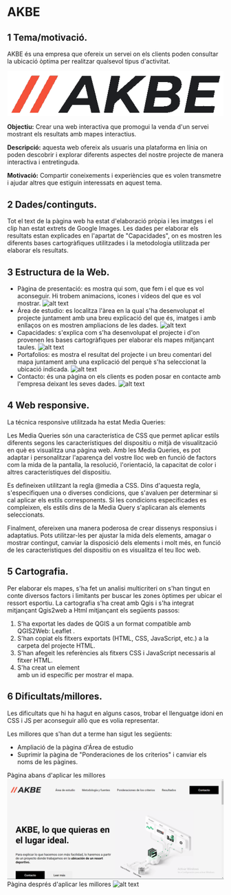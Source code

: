 # AKBE
## 1 Tema/motivació. 

AKBE és una empresa que ofereix un servei on els clients poden consultar la ubicació òptima per realitzar qualsevol tipus d'activitat. 


![alt text](./media/logo6.png "logo")


**Objectiu:** Crear una web interactiva que promogui la venda d'un servei mostrant els resultats amb mapes interactius.

**Descripció:** aquesta web ofereix als usuaris una plataforma en línia on poden descobrir i explorar diferents aspectes del nostre projecte de manera interactiva i entretinguda.

**Motivació:** Compartir coneixements i experiències que es volen transmetre i ajudar altres que estiguin interessats en aquest tema.

## 2 Dades/continguts.
Tot el text de la pàgina web ha estat d'elaboració pròpia i les imatges i el clip han estat extrets de Google Images. Les dades per elaborar els resultats estan explicades en l'apartat de "Capacidades", on es mostren les diferents bases cartogràfiques utilitzades i la metodologia utilitzada per elaborar els resultats.
## 3 Estructura de la Web. 
- Pàgina de presentació: es mostra qui som, que fem i el que es vol aconseguir. Hi trobem animacions, icones i vídeos del que es vol mostrar.
    ![alt text](./media/readme2.png "Inici")
- Área de estudio: es localitza l'àrea en la qual s'ha desenvolupat el projecte juntament amb una breu explicació del que és, imatges i amb enllaços on es mostren ampliacions de les dades.
 ![alt text](./media/readme3.png "Área de estudio")
- Capacidades: s'explica com s'ha desenvolupat el projecte i d'on provenen les bases cartogràfiques per elaborar els mapes mitjançant taules.
    ![alt text](./media/readme4.png "Capacidades")
- Portafolios: es mostra el resultat del projecte i un breu comentari del mapa juntament amb una explicació del perquè s'ha seleccionat la ubicació indicada.
    ![alt text](./media/readme5.png "Portafolios")
- Contacto: és una pàgina on els clients es poden posar en contacte amb l'empresa deixant les seves dades.
    ![alt text](./media/readme6.png "Contacto")

## 4 Web responsive. 

La técnica responsive utilitzada ha estat Media Queries:

Les Media Queries són una característica de CSS que permet aplicar estils diferents segons les característiques del dispositiu o mitjà de visualització en què es visualitza una pàgina web. Amb les Media Queries, es pot adaptar i personalitzar l'aparença del vostre lloc web en funció de factors com la mida de la pantalla, la resolució, l'orientació, la capacitat de color i altres característiques del dispositiu.

Es defineixen utilitzant la regla @media a CSS. Dins d'aquesta regla, s'especifiquen una o diverses condicions, que s'avaluen per determinar si cal aplicar els estils corresponents. Si les condicions especificades es compleixen, els estils dins de la Media Query s'aplicaran als elements seleccionats.

Finalment, ofereixen una manera poderosa de crear dissenys responsius i adaptatius. Pots utilitzar-les per ajustar la mida dels elements, amagar o mostrar contingut, canviar la disposició dels elements i molt més, en funció de les característiques del dispositiu on es visualitza el teu lloc web.

## 5 Cartografia. 
Per elaborar els mapes, s'ha fet un analisi multicriteri on s'han tingut en conte diversos factors i limitants per buscar les zones òptimes per ubicar el ressort esportiu.
La cartografia s'ha creat amb Qgis i s'ha integrat mitjançant Qgis2web a Html mitjançant els següents passos:
1. S'ha exportat les  dades de QGIS a un format compatible amb QGIS2Web: Leaflet .
2. S'han copiat els fitxers exportats (HTML, CSS, JavaScript, etc.) a la carpeta del projecte HTML.
3. S'han afegeit les referències als fitxers CSS i JavaScript necessaris al fitxer HTML.
4. S'ha creat un element <div> amb un id específic per mostrar el mapa.
  
## 6 Dificultats/millores.

  Les dificultats que hi ha hagut en alguns casos, trobar el llenguatge idoni en CSS i JS per aconseguir allò que es volia representar.

  Les millores que s'han dut a terme han sigut les següents:
  - Ampliació de la pàgina d'Área de estudio
  - Suprimir la pàgina de "Ponderaciones de los criterios" i canviar els noms de les pàgines.
  
Pàgina abans d'aplicar les millores 
  ![alt text](./media/readme.png "Abans")
Pàgina després d'aplicar les millores 
  ![alt text](./media/readme2.png "Després")

